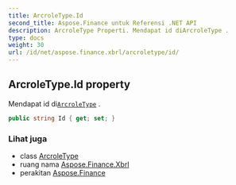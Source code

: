 ```yaml
---
title: ArcroleType.Id
second_title: Aspose.Finance untuk Referensi .NET API
description: ArcroleType Properti. Mendapat id diArcroleType .
type: docs
weight: 30
url: /id/net/aspose.finance.xbrl/arcroletype/id/
---
```

## ArcroleType.Id property

Mendapat id di[`ArcroleType`](../) .

```csharp
public string Id { get; set; }
```

### Lihat juga

* class [ArcroleType](../)
* ruang nama [Aspose.Finance.Xbrl](../../arcroletype/)
* perakitan [Aspose.Finance](../../../)


